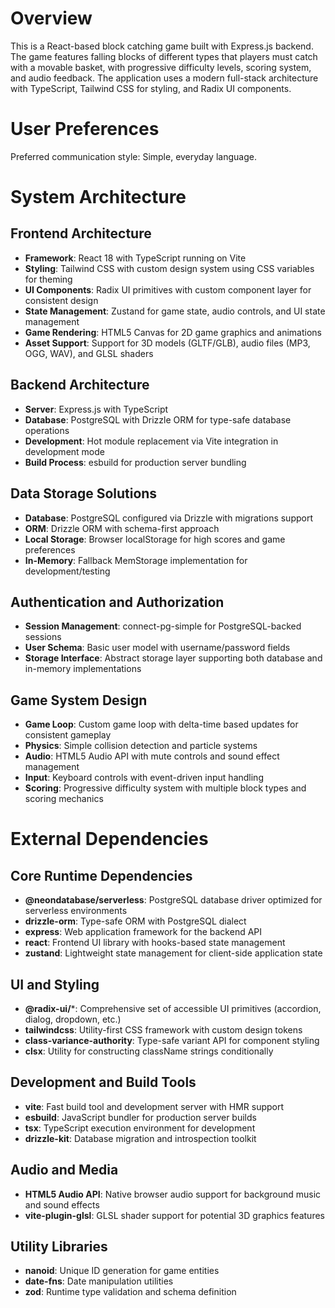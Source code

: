 # Overview

This is a React-based block catching game built with Express.js backend. The game features falling blocks of different types that players must catch with a movable basket, with progressive difficulty levels, scoring system, and audio feedback. The application uses a modern full-stack architecture with TypeScript, Tailwind CSS for styling, and Radix UI components.

# User Preferences

Preferred communication style: Simple, everyday language.

# System Architecture

## Frontend Architecture
- **Framework**: React 18 with TypeScript running on Vite
- **Styling**: Tailwind CSS with custom design system using CSS variables for theming
- **UI Components**: Radix UI primitives with custom component layer for consistent design
- **State Management**: Zustand for game state, audio controls, and UI state management
- **Game Rendering**: HTML5 Canvas for 2D game graphics and animations
- **Asset Support**: Support for 3D models (GLTF/GLB), audio files (MP3, OGG, WAV), and GLSL shaders

## Backend Architecture
- **Server**: Express.js with TypeScript
- **Database**: PostgreSQL with Drizzle ORM for type-safe database operations
- **Development**: Hot module replacement via Vite integration in development mode
- **Build Process**: esbuild for production server bundling

## Data Storage Solutions
- **Database**: PostgreSQL configured via Drizzle with migrations support
- **ORM**: Drizzle ORM with schema-first approach
- **Local Storage**: Browser localStorage for high scores and game preferences
- **In-Memory**: Fallback MemStorage implementation for development/testing

## Authentication and Authorization
- **Session Management**: connect-pg-simple for PostgreSQL-backed sessions
- **User Schema**: Basic user model with username/password fields
- **Storage Interface**: Abstract storage layer supporting both database and in-memory implementations

## Game System Design
- **Game Loop**: Custom game loop with delta-time based updates for consistent gameplay
- **Physics**: Simple collision detection and particle systems
- **Audio**: HTML5 Audio API with mute controls and sound effect management
- **Input**: Keyboard controls with event-driven input handling
- **Scoring**: Progressive difficulty system with multiple block types and scoring mechanics

# External Dependencies

## Core Runtime Dependencies
- **@neondatabase/serverless**: PostgreSQL database driver optimized for serverless environments
- **drizzle-orm**: Type-safe ORM with PostgreSQL dialect
- **express**: Web application framework for the backend API
- **react**: Frontend UI library with hooks-based state management
- **zustand**: Lightweight state management for client-side application state

## UI and Styling
- **@radix-ui/***: Comprehensive set of accessible UI primitives (accordion, dialog, dropdown, etc.)
- **tailwindcss**: Utility-first CSS framework with custom design tokens
- **class-variance-authority**: Type-safe variant API for component styling
- **clsx**: Utility for constructing className strings conditionally

## Development and Build Tools
- **vite**: Fast build tool and development server with HMR support
- **esbuild**: JavaScript bundler for production server builds
- **tsx**: TypeScript execution environment for development
- **drizzle-kit**: Database migration and introspection toolkit

## Audio and Media
- **HTML5 Audio API**: Native browser audio support for background music and sound effects
- **vite-plugin-glsl**: GLSL shader support for potential 3D graphics features

## Utility Libraries
- **nanoid**: Unique ID generation for game entities
- **date-fns**: Date manipulation utilities
- **zod**: Runtime type validation and schema definition